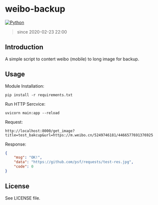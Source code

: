 # weibo-backup

[![Python](https://img.shields.io/badge/language-Python-red.svg)]()

> since 2020-02-23 22:00

## Introduction

A simple script to contert weibo (mobile)  to long image for backup.



## Usage

Module Installation: 

```shell
pip install -r requirements.txt
```

Run HTTP Sercvice: 

```shell
uvicorn main:app --reload
```

Request: 

```
http://localhost:8000/get_image?title=test_bakcup&url=https://m.weibo.cn/5249746181/4466577691376925
```

Response:

```json
{
    "msg": "OK!",
    "data": "https://github.com/psf/requests/test-res.jpg",
    "code": 0
}
```



## License

See LICENSE file.